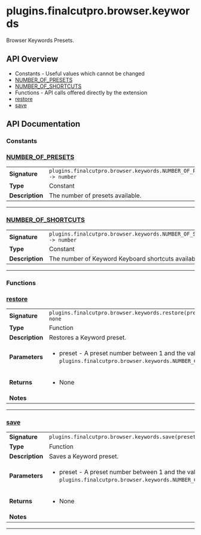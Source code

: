 # plugins.finalcutpro.browser.keywords

Browser Keywords Presets.

## API Overview
* Constants - Useful values which cannot be changed
 * [NUMBER_OF_PRESETS](#NUMBER_OF_PRESETS)
 * [NUMBER_OF_SHORTCUTS](#NUMBER_OF_SHORTCUTS)
* Functions - API calls offered directly by the extension
 * [restore](#restore)
 * [save](#save)

## API Documentation

### Constants


### [NUMBER_OF_PRESETS](#NUMBER_OF_PRESETS)

|                                             |                                                                                     |
| --------------------------------------------|-------------------------------------------------------------------------------------|
| **Signature**                               | `plugins.finalcutpro.browser.keywords.NUMBER_OF_PRESETS -> number`                                                                    |
| **Type**                                    | Constant                                                                     |
| **Description**                             | The number of presets available.                                                                     |

---

### [NUMBER_OF_SHORTCUTS](#NUMBER_OF_SHORTCUTS)

|                                             |                                                                                     |
| --------------------------------------------|-------------------------------------------------------------------------------------|
| **Signature**                               | `plugins.finalcutpro.browser.keywords.NUMBER_OF_SHORTCUTS -> number`                                                                    |
| **Type**                                    | Constant                                                                     |
| **Description**                             | The number of Keyword Keyboard shortcuts available.                                                                     |

---
### Functions


### [restore](#restore)

|                                             |                                                                                     |
| --------------------------------------------|-------------------------------------------------------------------------------------|
| **Signature**                               | `plugins.finalcutpro.browser.keywords.restore(preset) -> none`                                                                    |
| **Type**                                    | Function                                                                     |
| **Description**                             | Restores a Keyword preset.                                                                     |
| **Parameters**                              | <ul><li>preset - A preset number between 1 and the value of `plugins.finalcutpro.browser.keywords.NUMBER_OF_PRESETS`.</li></ul> |
| **Returns**                                 | <ul><li>None</li></ul>          |
| **Notes**                                   | <ul></ul>                |

---

### [save](#save)

|                                             |                                                                                     |
| --------------------------------------------|-------------------------------------------------------------------------------------|
| **Signature**                               | `plugins.finalcutpro.browser.keywords.save(preset) -> none`                                                                    |
| **Type**                                    | Function                                                                     |
| **Description**                             | Saves a Keyword preset.                                                                     |
| **Parameters**                              | <ul><li>preset - A preset number between 1 and the value of `plugins.finalcutpro.browser.keywords.NUMBER_OF_PRESETS`.</li></ul> |
| **Returns**                                 | <ul><li>None</li></ul>          |
| **Notes**                                   | <ul></ul>                |

---
